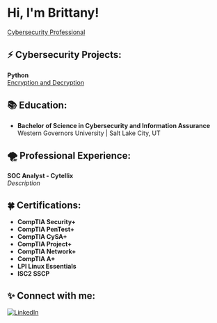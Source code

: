 # Hi, I'm Brittany!  
[Cybersecurity Professional](https://github.com/BrittanyBaggett)

## ⚡ Cybersecurity Projects:
**Python**  
[Encryption and Decryption](https://github.com/BrittanyBaggett/EncryptionDecryption)

## 📚 Education:
- **Bachelor of Science in Cybersecurity and Information Assurance**  
  Western Governors University | Salt Lake City, UT  

## 🌪️ Professional Experience:
**SOC Analyst - Cytellix**  
*Description*

## 🍀 Certifications:
- **CompTIA Security+**  
- **CompTIA PenTest+**  
- **CompTIA CySA+**  
- **CompTIA Project+**  
- **CompTIA Network+**  
- **CompTIA A+**  
- **LPI Linux Essentials**  
- **ISC2 SSCP**  

## ✨ Connect with me:
[![LinkedIn](https://img.shields.io/badge/LinkedIn-Profile-blue?style=flat&logo=linkedin)](https://www.linkedin.com/in/brittany-baggett/)
